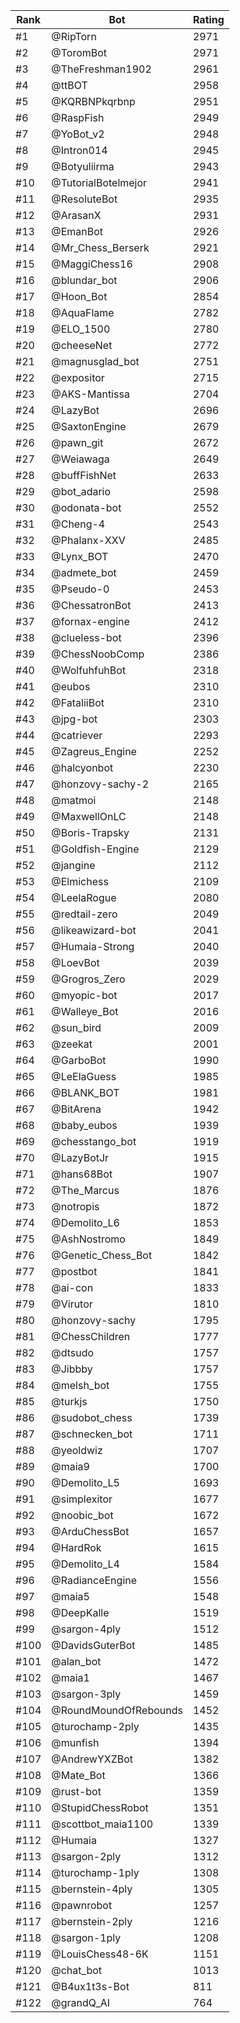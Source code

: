Rank|Bot|Rating
---|---|---
#1|@RipTorn|2971
#2|@ToromBot|2971
#3|@TheFreshman1902|2961
#4|@ttBOT|2958
#5|@KQRBNPkqrbnp|2951
#6|@RaspFish|2949
#7|@YoBot_v2|2948
#8|@Intron014|2945
#9|@Botyuliirma|2943
#10|@TutorialBotelmejor|2941
#11|@ResoluteBot|2935
#12|@ArasanX|2931
#13|@EmanBot|2926
#14|@Mr_Chess_Berserk|2921
#15|@MaggiChess16|2908
#16|@blundar_bot|2906
#17|@Hoon_Bot|2854
#18|@AquaFlame|2782
#19|@ELO_1500|2780
#20|@cheeseNet|2772
#21|@magnusglad_bot|2751
#22|@expositor|2715
#23|@AKS-Mantissa|2704
#24|@LazyBot|2696
#25|@SaxtonEngine|2679
#26|@pawn_git|2672
#27|@Weiawaga|2649
#28|@buffFishNet|2633
#29|@bot_adario|2598
#30|@odonata-bot|2552
#31|@Cheng-4|2543
#32|@Phalanx-XXV|2485
#33|@Lynx_BOT|2470
#34|@admete_bot|2459
#35|@Pseudo-0|2453
#36|@ChessatronBot|2413
#37|@fornax-engine|2412
#38|@clueless-bot|2396
#39|@ChessNoobComp|2386
#40|@WolfuhfuhBot|2318
#41|@eubos|2310
#42|@FataliiBot|2310
#43|@jpg-bot|2303
#44|@catriever|2293
#45|@Zagreus_Engine|2252
#46|@halcyonbot|2230
#47|@honzovy-sachy-2|2165
#48|@matmoi|2148
#49|@MaxwellOnLC|2148
#50|@Boris-Trapsky|2131
#51|@Goldfish-Engine|2129
#52|@jangine|2112
#53|@Elmichess|2109
#54|@LeelaRogue|2080
#55|@redtail-zero|2049
#56|@likeawizard-bot|2041
#57|@Humaia-Strong|2040
#58|@LoevBot|2039
#59|@Grogros_Zero|2029
#60|@myopic-bot|2017
#61|@Walleye_Bot|2016
#62|@sun_bird|2009
#63|@zeekat|2001
#64|@GarboBot|1990
#65|@LeElaGuess|1985
#66|@BLANK_BOT|1981
#67|@BitArena|1942
#68|@baby_eubos|1939
#69|@chesstango_bot|1919
#70|@LazyBotJr|1915
#71|@hans68Bot|1907
#72|@The_Marcus|1876
#73|@notropis|1872
#74|@Demolito_L6|1853
#75|@AshNostromo|1849
#76|@Genetic_Chess_Bot|1842
#77|@postbot|1841
#78|@ai-con|1833
#79|@Virutor|1810
#80|@honzovy-sachy|1795
#81|@ChessChildren|1777
#82|@dtsudo|1757
#83|@Jibbby|1757
#84|@melsh_bot|1755
#85|@turkjs|1750
#86|@sudobot_chess|1739
#87|@schnecken_bot|1711
#88|@yeoldwiz|1707
#89|@maia9|1700
#90|@Demolito_L5|1693
#91|@simplexitor|1677
#92|@noobic_bot|1672
#93|@ArduChessBot|1657
#94|@HardRok|1615
#95|@Demolito_L4|1584
#96|@RadianceEngine|1556
#97|@maia5|1548
#98|@DeepKalle|1519
#99|@sargon-4ply|1512
#100|@DavidsGuterBot|1485
#101|@alan_bot|1472
#102|@maia1|1467
#103|@sargon-3ply|1459
#104|@RoundMoundOfRebounds|1452
#105|@turochamp-2ply|1435
#106|@munfish|1394
#107|@AndrewYXZBot|1382
#108|@Mate_Bot|1366
#109|@rust-bot|1359
#110|@StupidChessRobot|1351
#111|@scottbot_maia1100|1339
#112|@Humaia|1327
#113|@sargon-2ply|1312
#114|@turochamp-1ply|1308
#115|@bernstein-4ply|1305
#116|@pawnrobot|1257
#117|@bernstein-2ply|1216
#118|@sargon-1ply|1208
#119|@LouisChess48-6K|1151
#120|@chat_bot|1013
#121|@B4ux1t3s-Bot|811
#122|@grandQ_AI|764
